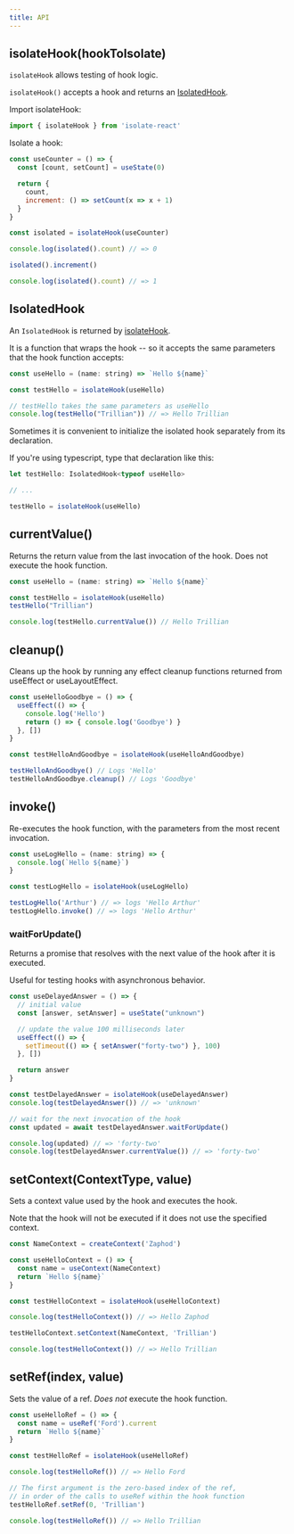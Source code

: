 ```yaml
---
title: API
---
```


## isolateHook(hookToIsolate)

`isolateHook` allows testing of hook logic.

`isolateHook()` accepts a hook and returns an [IsolatedHook](#isolatedhook).


Import isolateHook:

```javascript
import { isolateHook } from 'isolate-react'
```

Isolate a hook:

```javascript
const useCounter = () => {
  const [count, setCount] = useState(0)

  return {
    count,
    increment: () => setCount(x => x + 1)
  }
}

const isolated = isolateHook(useCounter)

console.log(isolated().count) // => 0

isolated().increment()

console.log(isolated().count) // => 1

```


## IsolatedHook

An `IsolatedHook` is returned by [isolateHook](#isolatehook).

It is a function that wraps the hook -- so it accepts the same parameters that the hook function accepts:

```javascript
const useHello = (name: string) => `Hello ${name}`

const testHello = isolateHook(useHello)

// testHello takes the same parameters as useHello
console.log(testHello("Trillian")) // => Hello Trillian
```

Sometimes it is convenient to initialize the isolated hook separately from its declaration.

If you're using typescript, type that declaration like this:

```typescript
let testHello: IsolatedHook<typeof useHello>

// ... 

testHello = isolateHook(useHello)
```


## currentValue()
Returns the return value from the last invocation of the hook. Does not execute the hook function.

```javascript
const useHello = (name: string) => `Hello ${name}`

const testHello = isolateHook(useHello)
testHello("Trillian")

console.log(testHello.currentValue()) // Hello Trillian
```

## cleanup()

Cleans up the hook by running any effect cleanup functions returned from useEffect or useLayoutEffect.

```javascript
const useHelloGoodbye = () => {
  useEffect(() => {
    console.log('Hello')
    return () => { console.log('Goodbye') }
  }, [])
}

const testHelloAndGoodbye = isolateHook(useHelloAndGoodbye)

testHelloAndGoodbye() // Logs 'Hello'
testHelloAndGoodbye.cleanup() // Logs 'Goodbye'
```

## invoke() 

Re-executes the hook function, with the parameters from the most recent invocation.

```javascript
const useLogHello = (name: string) => {
  console.log(`Hello ${name}`)
}

const testLogHello = isolateHook(useLogHello)

testLogHello('Arthur') // => logs 'Hello Arthur'
testLogHello.invoke() // => logs 'Hello Arthur'

```

### waitForUpdate()

Returns a promise that resolves with the next value of the hook after it is executed.

Useful for testing hooks with asynchronous behavior.

```javascript
const useDelayedAnswer = () => {
  // initial value
  const [answer, setAnswer] = useState("unknown")

  // update the value 100 milliseconds later
  useEffect(() => {
    setTimeout(() => { setAnswer("forty-two") }, 100)
  }, [])

  return answer
}

const testDelayedAnswer = isolateHook(useDelayedAnswer)
console.log(testDelayedAnswer()) // => 'unknown'

// wait for the next invocation of the hook
const updated = await testDelayedAnswer.waitForUpdate()

console.log(updated) // => 'forty-two'
console.log(testDelayedAnswer.currentValue()) // => 'forty-two'

```

## setContext(ContextType, value)

Sets a context value used by the hook and executes the hook. 

Note that the hook will not be executed if it does not use the specified context.

```javascript
const NameContext = createContext('Zaphod')

const useHelloContext = () => {
  const name = useContext(NameContext)
  return `Hello ${name}`
}

const testHelloContext = isolateHook(useHelloContext)

console.log(testHelloContext()) // => Hello Zaphod

testHelloContext.setContext(NameContext, 'Trillian')

console.log(testHelloContext()) // => Hello Trillian
```

## setRef(index, value)

Sets the value of a ref. *Does not* execute the hook function.

```javascript
const useHelloRef = () => {
  const name = useRef('Ford').current
  return `Hello ${name}`
}

const testHelloRef = isolateHook(useHelloRef)

console.log(testHelloRef()) // => Hello Ford

// The first argument is the zero-based index of the ref, 
// in order of the calls to useRef within the hook function
testHelloRef.setRef(0, 'Trillian')

console.log(testHelloRef()) // => Hello Trillian
```



